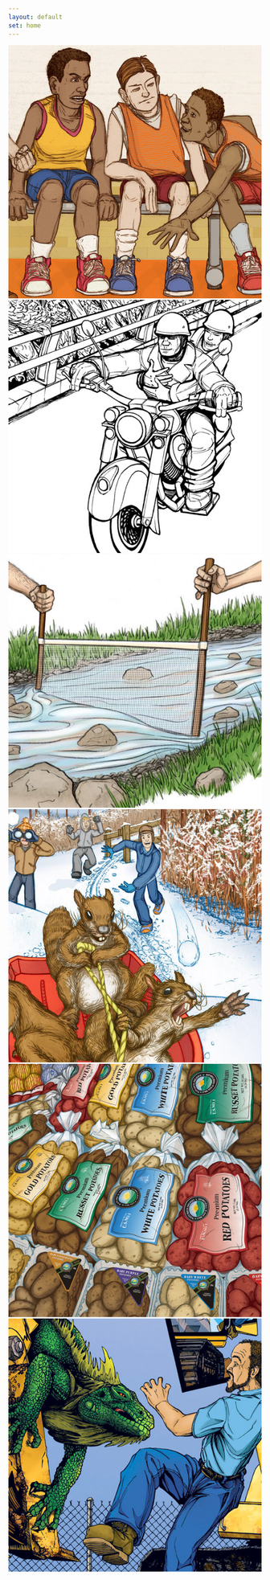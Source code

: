 ```yaml
---
layout: default
set: home
---
```


<div class="row">
    <div class="col-12 col-md-6 home-thumbs">
        <a href="campbell/campbell-1.html">
        <img src="images/campbell_thumb.jpg" alt="Campbell Portfolio" class="img-fluid">
        </a>
    </div>
    <div class="col-12 col-md-6 home-thumbs">
        <a href="five/five-1.html">
        <img src="images/five_thumb.jpg" alt="Campbell Portfolio" class="img-fluid">
        </a>
    </div>
    <div class="col-12 col-md-6 home-thumbs">
        <a href="izaak/izaak-1.html">
        <img src="images/izaak_thumb.jpg" alt="Campbell Portfolio" class="img-fluid">
        </a>
    </div>
    <div class="col-12 col-md-6 home-thumbs">
        <a href="kids/kids-1.html">
        <img src="images/kids_thumb.jpg" alt="Campbell Portfolio" class="img-fluid">
        </a>
    </div>
    <div class="col-12 col-md-6 home-thumbs">
        <a href="nature/nature-1.html">
        <img src="images/nature_thumb.jpg" alt="Campbell Portfolio" class="img-fluid">
        </a>
    </div>
    <div class="col-12 col-md-6 home-thumbs">
        <a href="guada/guada-1.html">
        <img src="images/guada_thumb.jpg" alt="Campbell Portfolio" class="img-fluid">
        </a>
    </div>
</div>
